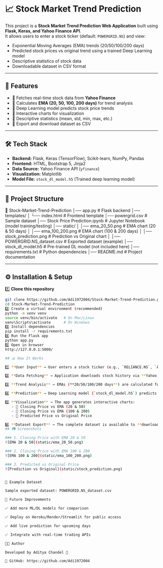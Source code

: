 # 📈 Stock Market Trend Prediction  

This project is a **Stock Market Trend Prediction Web Application** built using **Flask, Keras, and Yahoo Finance API**.  
It allows users to enter a stock ticker (default: `POWERGRID.NS`) and view:  

- Exponential Moving Averages (EMA) trends (20/50/100/200 days)  
- Predicted stock prices vs original trend using a trained Deep Learning model  
- Descriptive statistics of stock data  
- Downloadable dataset in CSV format  

---

## 🚀 Features  

- 🔹 Fetches real-time stock data from **Yahoo Finance**  
- 🔹 Calculates **EMA (20, 50, 100, 200 days)** for trend analysis  
- 🔹 Deep Learning model predicts stock price trends  
- 🔹 Interactive charts for visualization  
- 🔹 Descriptive statistics (mean, std, min, max, etc.)  
- 🔹 Export and download dataset as CSV  

---

## 🛠️ Tech Stack  

- **Backend:** Flask, Keras (TensorFlow), Scikit-learn, NumPy, Pandas  
- **Frontend:** HTML, Bootstrap 5, Jinja2  
- **Data Source:** Yahoo Finance API (`yfinance`)  
- **Visualization:** Matplotlib  
- **Model File:** `stock_dl_model.h5` (Trained deep learning model)  

---

## 📂 Project Structure  

📁 Stock-Market-Trend-Prediction
│── app.py # Flask backend
│── templates/
│ └── index.html # Frontend template
│── powergrid.csv # Sample dataset
│── Stock Price Prediction.ipynb # Jupyter Notebook (model training/testing)
│── static/
│ │── ema_20_50.png # EMA chart (20 & 50 days)
│ │── ema_100_200.png # EMA chart (100 & 200 days)
│ │── stock_prediction.png # Prediction vs Original chart
│ │── POWERGRID.NS_dataset.csv # Exported dataset (example)
│── stock_dl_model.h5 # Pre-trained DL model (not included here)
│── requirements.txt # Python dependencies
│── README.md # Project documentation


---

## ⚙️ Installation & Setup  

1️⃣ **Clone this repository**  

```bash
git clone https://github.com/Adi1972004/Stock-Market-Trend-Prediction.git
cd Stock-Market-Trend-Prediction
2️⃣ Create a virtual environment (recommended)
python -m venv venv
source venv/bin/activate   # On Mac/Linux
venv\Scripts\activate      # On Windows
3️⃣ Install dependencies
pip install -r requirements.txt
4️⃣ Run the Flask app
python app.py
5️⃣ Open in browser
http://127.0.0.1:5000/

## 📊 How It Works  

1️⃣ **User Input** → User enters a stock ticker (e.g., `RELIANCE.NS`, `AAPL`, `TSLA`).  

2️⃣ **Data Fetching** → Application downloads stock history via **Yahoo Finance API**.  

3️⃣ **Trend Analysis** → EMAs (**20/50/100/200 days**) are calculated for trend analysis.  

4️⃣ **Prediction** → Deep Learning model (`stock_dl_model.h5`) predicts future stock price trends.  

5️⃣ **Visualization** → The app generates interactive charts:  
   - 📌 Closing Price vs EMA (20 & 50)  
   - 📌 Closing Price vs EMA (100 & 200)  
   - 📌 Predicted Price vs Original Price  

6️⃣ **Dataset Export** → The complete dataset is available to **download as CSV**.  
## 📷 Screenshots  

### 1. Closing Price with EMA 20 & 50  
![EMA 20 & 50](static/ema_20_50.png)  

### 2. Closing Price with EMA 100 & 200  
![EMA 100 & 200](static/ema_100_200.png)  

### 3. Predicted vs Original Price  
![Prediction vs Original](static/stock_prediction.png)  


📑 Example Dataset

Sample exported dataset: POWERGRID.NS_dataset.csv

📌 Future Improvements

✅ Add more ML/DL models for comparison

✅ Deploy on Heroku/Render/Streamlit for public access

✅ Add live prediction for upcoming days

✅ Integrate with real-time trading APIs

👨‍💻 Author

Developed by Aditya Chandel 🚀

📌 GitHub: https://github.com/Adi1972004
